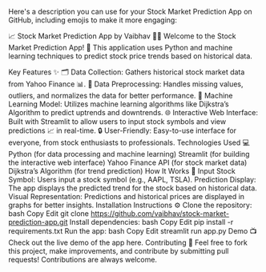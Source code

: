 

Here's a description you can use for your Stock Market Prediction App on GitHub, including emojis to make it more engaging:

📈 Stock Market Prediction App by Vaibhav 🧑‍💻
Welcome to the Stock Market Prediction App! 🚀 This application uses Python and machine learning techniques to predict stock price trends based on historical data.

Key Features ✨
🗂️ Data Collection: Gathers historical stock market data from Yahoo Finance 📊.
🧹 Data Preprocessing: Handles missing values, outliers, and normalizes the data for better performance.
🤖 Machine Learning Model: Utilizes machine learning algorithms like Dijkstra’s Algorithm to predict uptrends and downtrends.
🌐 Interactive Web Interface: Built with Streamlit to allow users to input stock symbols and view predictions 📈 in real-time.
🔒 User-Friendly: Easy-to-use interface for everyone, from stock enthusiasts to professionals.
Technologies Used 💻
Python (for data processing and machine learning)
Streamlit (for building the interactive web interface)
Yahoo Finance API (for stock market data)
Dijkstra’s Algorithm (for trend prediction)
How It Works 🚀
Input Stock Symbol: Users input a stock symbol (e.g., AAPL, TSLA).
Prediction Display: The app displays the predicted trend for the stock based on historical data.
Visual Representation: Predictions and historical prices are displayed in graphs for better insights.
Installation Instructions ⚙️
Clone the repository:
bash
Copy
Edit
git clone https://github.com/vaibhav/stock-market-prediction-app.git
Install dependencies:
bash
Copy
Edit
pip install -r requirements.txt
Run the app:
bash
Copy
Edit
streamlit run app.py
Demo 📺
Check out the live demo of the app here.
Contributing 🤝
Feel free to fork this project, make improvements, and contribute by submitting pull requests! Contributions are always welcome.

